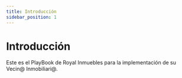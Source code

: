 ```yaml
---
title: Introducción
sidebar_position: 1
---
```

# Introducción

Este es el PlayBook de Royal Inmuebles para la implementación de su Vecin@ Inmobiliari@.

